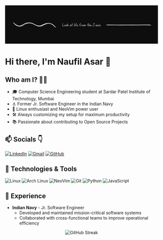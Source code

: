 [![Profile](./assets/banner.png)](https://www.linkedin.com/in/naufil-asar/)

# Hi there, I'm Naufil Asar 👋

## Who am I? 👨‍💻

- 🎓 Computer Science Engineering student at Sardar Patel Institute of Technology, Mumbai
- ⚓ Former Jr. Software Engineer in the Indian Navy
- 🐧 Linux enthusiast and NeoVim power user
- 🛠️ Always customizing my setup for maximum productivity
- 📚 Passionate about contributing to Open Source Projects


## 📫 Socials 👇

[![LinkedIn](https://img.shields.io/badge/LinkedIn-%230077B5.svg?style=for-the-badge&logo=linkedin&logoColor=white)](https://linkedin.com/in/naufil-asar)
[![Gmail](https://img.shields.io/badge/Gmail-%23EA4335.svg?style=for-the-badge&logo=gmail&logoColor=white)](mailto:naufilasar.dev@gmail.com)
[![GitHub](https://img.shields.io/badge/GitHub-%23181717.svg?style=for-the-badge&logo=github&logoColor=white)](https://github.com/yourgithubusername)

## 🔧 Technologies & Tools

![Linux](https://img.shields.io/badge/-Linux-FCC624?style=flat-square&logo=linux&logoColor=black)
![Arch Linux](https://img.shields.io/badge/-Arch%20Linux-1793D1?style=flat-square&logo=arch-linux&logoColor=white)
![NeoVim](https://img.shields.io/badge/-NeoVim-57A143?style=flat-square&logo=neovim&logoColor=white)
![Git](https://img.shields.io/badge/-Git-F05032?style=flat-square&logo=git&logoColor=white)
![Python](https://img.shields.io/badge/-Python-3776AB?style=flat-square&logo=Python&logoColor=white)
![JavaScript](https://img.shields.io/badge/-JavaScript-F7DF1E?style=flat-square&logo=javascript&logoColor=black)


## 💼 Experience

- **Indian Navy** - Jr. Software Engineer
  - Developed and maintained mission-critical software systems
  - Collaborated with cross-functional teams to improve operational efficiency

<!-- <p align="center"> 
  <img src="https://github-readme-stats.vercel.app/api?username=Z-xus&show_icons=true&theme=dark" alt="GitHub Stats" />
</p> -->

<p align="center">
  <img src="https://github-readme-streak-stats.herokuapp.com/?user=Z-xus&theme=dark" alt="GitHub Streak" />
</p>
